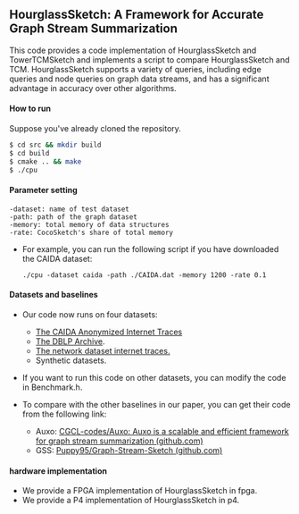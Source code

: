 ## HourglassSketch: A Framework for Accurate Graph Stream Summarization

This code provides a code implementation of HourglassSketch and TowerTCMSketch and implements a script to compare HourglassSketch and TCM. HourglassSketch supports a variety of queries, including edge queries and node queries on graph data streams, and has a significant advantage in accuracy over other algorithms.

#### How to run

Suppose you've already cloned the repository.

```bash
$ cd src && mkdir build
$ cd build
$ cmake .. && make
$ ./cpu
```

#### Parameter setting

```
-dataset: name of test dataset
-path: path of the graph dataset
-memory: total memory of data structures
-rate: CocoSketch's share of total memory
```

- For example, you can run the following script if you have downloaded the CAIDA dataset:

  ```
  ./cpu -dataset caida -path ./CAIDA.dat -memory 1200 -rate 0.1
  ```

#### Datasets and baselines

- Our code now runs on four datasets:
  - [The CAIDA Anonymized Internet Traces](http://www.caida.org/data/)
  - [The DBLP Archive](https://dblp.dagstuhl.de/xml/).
  - [The network dataset internet traces.](http://snap.stanford.edu/data/email-Eu-core-temporal.html)
  - Synthetic datasets.

- If you want to run this code on other datasets, you can modify the code in Benchmark.h.

- To compare with the other baselines in our paper, you can get their code from the following link:
  - Auxo: [CGCL-codes/Auxo: Auxo is a scalable and efficient framework for graph stream summarization (github.com)](https://github.com/CGCL-codes/Auxo)
  - GSS: [Puppy95/Graph-Stream-Sketch (github.com)](https://github.com/Puppy95/Graph-Stream-Sketch)

#### hardware implementation

- We provide a FPGA implementation of HourglassSketch in fpga.
- We provide a P4 implementation of HourglassSketch in p4.